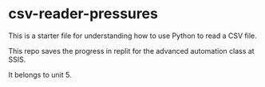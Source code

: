 # csv-reader-pressures
This is a starter file for understanding how to use Python to read a CSV file.

This repo saves the progress in replit for the advanced automation class at SSIS.

It belongs to unit 5.
